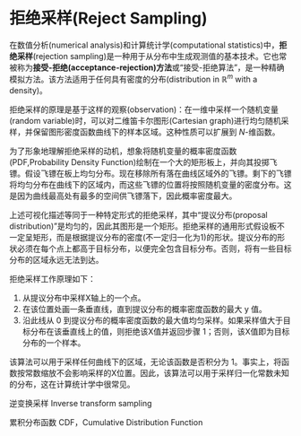 



# 拒绝采样(Reject Sampling)

在数值分析(numerical analysis)和计算统计学(computational statistics)中，**拒绝采样**(rejection sampling)是一种用于从分布中生成观测值的基本技术。它也常被称为**接受-拒绝(acceptance-rejection)方法**或“接受-拒绝算法”，是一种精确模拟方法。该方法适用于任何具有密度的分布(distribution in ${\displaystyle \mathbb {R} ^{m}}$ with a density)。

拒绝采样的原理是基于这样的观察(observation)：在一维中采样一个随机变量(random variable)时，可以对二维笛卡尔图形(Cartesian graph)进行均匀随机采样，并保留图形密度函数曲线下的样本区域。这种性质可以扩展到 *N*-维函数。



为了形象地理解拒绝采样的动机，想象将随机变量的概率密度函数(PDF,Probability Density Function)绘制在一个大的矩形板上，并向其投掷飞镖。假设飞镖在板上均匀分布。现在移除所有落在曲线区域外的飞镖。剩下的飞镖将均匀分布在曲线下的区域内，而这些飞镖的位置将按照随机变量的密度分布。这是因为曲线最高处有最多的空间供飞镖落下，因此概率密度最大。

上述可视化描述等同于一种特定形式的拒绝采样，其中“提议分布(proposal distribution)”是均匀的，因此其图形是一个矩形。拒绝采样的通用形式假设板不一定呈矩形，而是根据提议分布的密度(不一定归一化为1)的形状。提议分布的形状必须在每个点上都高于目标分布，以便完全包含目标分布。否则，将有一些目标分布的区域永远无法到达。

拒绝采样工作原理如下：

1. 从提议分布中采样X轴上的一个点。
2. 在该位置处画一条垂直线，直到提议分布的概率密度函数的最大 y 值。
3. 沿此线从 0 到提议分布的概率密度函数的最大值均匀采样。如果采样值大于目标分布在该垂直线上的值，则拒绝该X值并返回步骤 1；否则，该X值即为目标分布的一个样本。

该算法可以用于采样任何曲线下的区域，无论该函数是否积分为 1。事实上，将函数按常数缩放不会影响采样的X位置。因此，该算法可以用于采样归一化常数未知的分布，这在计算统计学中很常见。



逆变换采样 Inverse transform sampling

累积分布函数 CDF，Cumulative Distribution Function